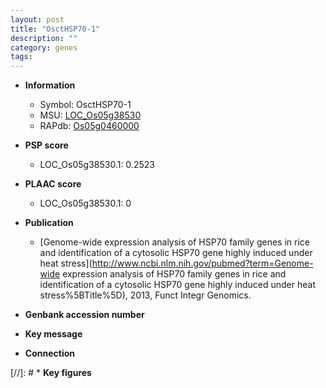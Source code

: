 ```yaml
---
layout: post
title: "OsctHSP70-1"
description: ""
category: genes
tags: 
---
```


* **Information**  
    + Symbol: OsctHSP70-1  
    + MSU: [LOC_Os05g38530](http://rice.plantbiology.msu.edu/cgi-bin/ORF_infopage.cgi?orf=LOC_Os05g38530)  
    + RAPdb: [Os05g0460000](http://rapdb.dna.affrc.go.jp/viewer/gbrowse_details/irgsp1?name=Os05g0460000)  

* **PSP score**  
    + LOC_Os05g38530.1: 0.2523 

* **PLAAC score**  
    + LOC_Os05g38530.1: 0 

* **Publication**  
    + [Genome-wide expression analysis of HSP70 family genes in rice and identification of a cytosolic HSP70 gene highly induced under heat stress](http://www.ncbi.nlm.nih.gov/pubmed?term=Genome-wide expression analysis of HSP70 family genes in rice and identification of a cytosolic HSP70 gene highly induced under heat stress%5BTitle%5D), 2013, Funct Integr Genomics.

* **Genbank accession number**  

* **Key message**  

* **Connection**  

[//]: # * **Key figures**  


